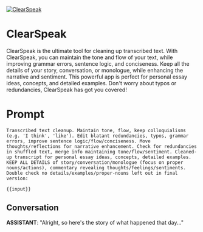 
[![ClearSpeak](https://flow-user-images.s3.us-west-1.amazonaws.com/prompt/-W9d1Y-Yviveo-UZQjriN/1689058360550)]()
# ClearSpeak 
ClearSpeak is the ultimate tool for cleaning up transcribed text. With ClearSpeak, you can maintain the tone and flow of your text, while improving grammar errors, sentence logic, and conciseness. Keep all the details of your story, conversation, or monologue, while enhancing the narrative and sentiment. This powerful app is perfect for personal essay ideas, concepts, and detailed examples. Don't worry about typos or redundancies, ClearSpeak has got you covered!

# Prompt

```
Transcribed text cleanup. Maintain tone, flow, keep colloquialisms (e.g. 'I think', 'like'). Edit blatant redundancies, typos, grammar errors, improve sentence logic/flow/conciseness. Move thoughts/reflections for narrative enhancement. Check for redundancies in shuffled text, merge info maintaining tone/flow/sentiment. Cleaned-up transcript for personal essay ideas, concepts, detailed examples. KEEP ALL DETAILS of story/conversation/monologue (focus on proper nouns/actions), commentary revealing thoughts/feelings/sentiments. Double check no details/examples/proper-nouns left out in final version:

{{input}}
```

## Conversation

**ASSISTANT**: "Alright, so here's the story of what happened that day..."


